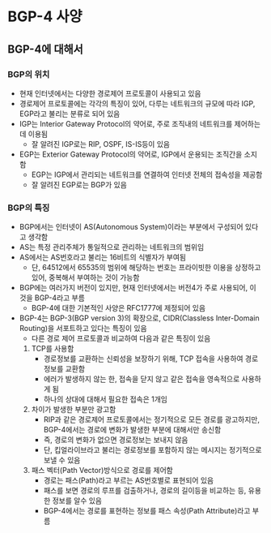 # BGP-4 사양

## BGP-4에 대해서

### BGP의 위치

- 현재 인터넷에서는 다양한 경로제어 프로토콜이 사용되고 있음
- 경로제어 프로토콜에는 각각의 특징이 있어, 다루는 네트워크의 규모에 따라 IGP, EGP라고 불리는 분류로 되어 있음
- IGP는 Interior Gateway Protocol의 약어로, 주로 조직내의 네트워크를 제어하는데 이용됨
  - 잘 알려진 IGP로는 RIP, OSPF, IS-IS등이 있음
- EGP는 Exterior Gateway Protocol의 약어로, IGP에서 운용되는 조직간을 소지함
  - EGP는 IGP에서 관리되는 네트워크를 연결하여 인터넷 전체의 접속성을 제공함
  - 잘 알려진 EGP로는 BGP가 있음

### BGP의 특징

- BGP에서는 인터넷이 AS(Autonomous System)이라는 부분에서 구성되어 있다고 생각함
- AS는 특정 관리주체가 통일적으로 관리하는 네트워크의 범위임
- AS에서는 AS번호라고 불리는 16비트의 식별자가 부여됨
  - 단, 64512에서 65535의 범위에 해당하는 번호는 프라이빗한 이용을 상정하고 있어, 중복해서 부여하는 것이 가능함
- BGP에는 여러가지 버전이 있지만, 현재 인터넷에서는 버전4가 주로 사용되어, 이것을 BGP-4라고 부름
  - BGP-4에 대한 기본적인 사양은 RFC1777에 제정되어 있음
- BGP-4는 BGP-3(BGP version 3)의 확장으로, CIDR(Classless Inter-Domain Routing)을 서포트하고 있다는 특징이 있음
  - 다른 경로 제어 프로토콜과 비교하여 다음과 같은 특징이 있음
  1. TCP를 사용함
     - 경로정보를 교환하는 신뢰성을 보장하기 위해, TCP 접속을 사용하여 경로정보를 교환함
     - 에러가 발생하지 않는 한, 접속을 닫지 않고 같은 접속을 영속적으로 사용하게 됨
     - 하나의 상대에 대해서 필요한 접속은 1개임
  2. 차이가 발생한 부분만 광고함
     - RIP과 같은 경로제어 프로토콜에서는 정기적으로 모든 경로를 광고하지만, BGP-4에서는 경로에 변화가 발생한 부분에 대해서만 송신함
     - 즉, 경로의 변화가 없으면 경로정보는 보내지 않음
     - 단, 킵얼라이브라고 불리는 경로정보를 포함하지 않는 메시지는 정기적으로 보낼 수 있음
  3. 패스 벡터(Path Vector)방식으로 경로를 제어함
     - 경로는 패스(Path)라고 부르는 AS번호별로 표현되어 있음
     - 패스를 보면 경로의 루프를 검출하거나, 경로의 길이등을 비교하는 등, 유용한 정보를 알수 있음
     - BGP-4에서는 경로를 표현하는 정보를 패스 속성(Path Attribute)라고 부름
